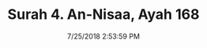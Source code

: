 ---
title       : "Surah 4. An-Nisaa, Ayah 168"
date        : 7/25/2018 2:53:59 PM
draft       : false
type        : "quran"
layout      : "compare"
BookCode    : "CMP"
SurahNumber : "4"
AyahNumber  : "168"
TotalAyah   : "176"
---